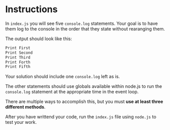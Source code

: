 # Instructions

In `index.js` you will see five `console.log` statements. Your goal is to have them log to the console in the order that they state without rearanging them.

The output should look like this:

```bash
Print First
Print Second
Print Third
Print Forth
Print Fifth
```

Your solution should include one `console.log` left as is.

The other statements should use globals available within node.js to run the `console.log` statement at the appropriate time in the event loop.

There are multiple ways to accomplish this, but you must **use at least three different methods**.

After you have writtend your code, run the `index.js` file using `node.js` to test your work.
